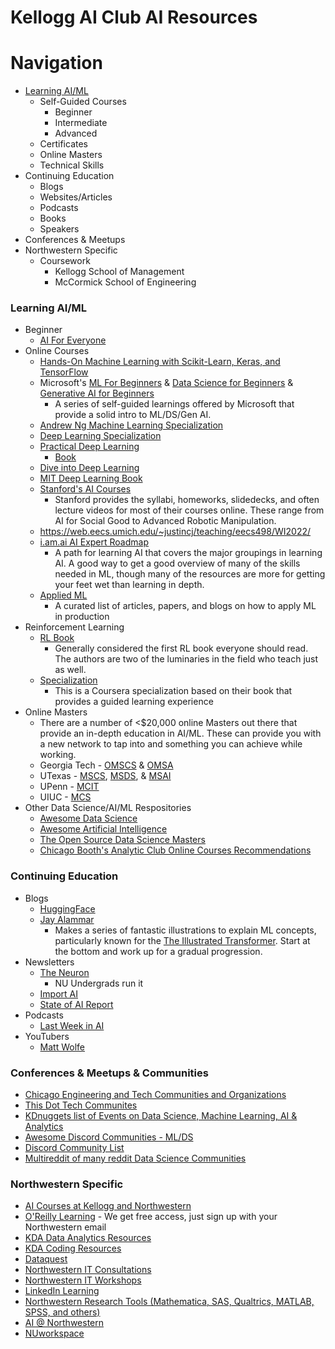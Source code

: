 # Kellogg AI Club AI Resources

# Navigation
- [Learning AI/ML](#Learning-AIML)
  - Self-Guided Courses
    - Beginner
    - Intermediate
    - Advanced
  - Certificates
  - Online Masters
  - Technical Skills
- Continuing Education
  - Blogs
  - Websites/Articles
  - Podcasts
  - Books
  - Speakers
- Conferences & Meetups
- Northwestern Specific
  - Coursework
    - Kellogg School of Management
    - McCormick School of Engineering

### Learning AI/ML
  - Beginner
    - [AI For Everyone](https://www.deeplearning.ai/courses/ai-for-everyone/)
  - Online Courses
    - [Hands-On Machine Learning with Scikit-Learn, Keras, and TensorFlow](https://www.oreilly.com/library/view/hands-on-machine-learning/9781492032632/)
    - Microsoft's [ML For Beginners](https://github.com/microsoft/ML-For-Beginners) & [Data Science for Beginners](https://github.com/microsoft/Data-Science-For-Beginners) & [Generative AI for Beginners](https://github.com/microsoft/generative-ai-for-beginners/)
      - A series of self-guided learnings offered by Microsoft that provide a solid intro to ML/DS/Gen AI.
    - [Andrew Ng Machine Learning Specialization](https://www.deeplearning.ai/courses/machine-learning-specialization/)
    - [Deep Learning Specialization](https://www.deeplearning.ai/courses/deep-learning-specialization/)
    - [Practical Deep Learning](https://course.fast.ai/)
      - [Book](https://www.oreilly.com/library/view/deep-learning-for/9781492045519/)
    - [Dive into Deep Learning](https://d2l.ai/)
    - [MIT Deep Learning Book](https://github.com/janishar/mit-deep-learning-book-pdf)
    - [Stanford's AI Courses](https://ai.stanford.edu/courses/)
      - Stanford provides the syllabi, homeworks, slidedecks, and often lecture videos for most of their courses online. These range from AI for Social Good to Advanced Robotic Manipulation.
    - https://web.eecs.umich.edu/~justincj/teaching/eecs498/WI2022/
    - [i.am.ai AI Expert Roadmap](https://i.am.ai/roadmap)
      - A path for learning AI that covers the major groupings in learning AI. A good way to get a good overview of many of the skills needed in ML, though many of the resources are more for getting your feet wet than learning in depth.
    - [Applied ML](https://github.com/eugeneyan/applied-ml)
      - A curated list of articles, papers, and blogs on how to apply ML in production
  - Reinforcement Learning
    - [RL Book](https://incompleteideas.net/book/the-book-2nd.html)
      - Generally considered the first RL book everyone should read. The authors are two of the luminaries in the field who teach just as well.
    - [Specialization](https://www.coursera.org/specializations/reinforcement-learning)
      - This is a Coursera specialization based on their book that provides a guided learning experience
  - Online Masters
    - There are a number of <$20,000 online Masters out there that provide an in-depth education in AI/ML. These can provide you with a new network to tap into and something you can achieve while working.
    - Georgia Tech - [OMSCS](https://omscs.gatech.edu/) & [OMSA](https://pe.gatech.edu/degrees/analytics)
    - UTexas - [MSCS](https://cdso.utexas.edu/mscs), [MSDS](https://cdso.utexas.edu/msds), & [MSAI](https://cdso.utexas.edu/msai)
    - UPenn - [MCIT](https://online.seas.upenn.edu/degrees/mcit-online/)
    - UIUC - [MCS](https://www.coursera.org/degrees/master-of-computer-science-illinois)
  - Other Data Science/AI/ML Respositories
    - [Awesome Data Science](https://github.com/academic/awesome-datascience)
    - [Awesome Artificial Intelligence](https://github.com/owainlewis/awesome-artificial-intelligence)
    - [The Open Source Data Science Masters](http://datasciencemasters.org/)
    - [Chicago Booth's Analytic Club Online Courses Recommendations](https://github.com/ChicagoBoothAnalytics/site/wiki/Online-Courses)

### Continuing Education
- Blogs
  - [HuggingFace](https://huggingface.co/blog)
  - [Jay Alammar](https://jalammar.github.io/)
    - Makes a series of fantastic illustrations to explain ML concepts, particularly known for the [The Illustrated Transformer](https://jalammar.github.io/illustrated-transformer/). Start at the bottom and work up for a gradual progression.
- Newsletters
  - [The Neuron](https://www.theneurondaily.com/)
    - NU Undergrads run it
  - [Import AI](https://importai.substack.com/)
  - [State of AI Report](https://stateofai.substack.com/)
- Podcasts
  - [Last Week in AI](https://lastweekin.ai/)
- YouTubers
  - [Matt Wolfe](https://www.youtube.com/@mreflow)

### Conferences & Meetups & Communities
 - [Chicago Engineering and Tech Communities and Organizations](https://github.com/driscoll42/chicago-engineering-and-tech-communities)
 - [This Dot Tech Communites](https://github.com/thisdot/tech-community-slacks)
 - [KDnuggets list of Events on Data Science, Machine Learning, AI & Analytics](https://www.kdnuggets.com/meetings/index.html)
 - [Awesome Discord Communities - ML/DS](https://github.com/mhxion/awesome-discord-communities?tab=readme-ov-file#machine-learning)
 - [Discord Community List](https://www.makeuseof.com/top-discord-servers-data-scientists/)
 - [Multireddit of many reddit Data Science Communities](https://old.reddit.com/r/AIAssisted+ArtificialInteligence+AskStatistics+Bard+BigDataJobs+BusinessIntelligence+ChatGPT+ChatGPTCoding+ChatGPTPro+ChatGPTPromptGenius+ChatGPT_Gemini+DataScienceJobs+Database+DatabaseHelp+DeepLearningPapers+GPT3+GoogleColab+GoogleDataStudio+GoogleOptimize+LanguageTechnology+MLQuestions+MLjobs+MachineLearning+MediaSynthesis+OpenAI+SEO+SQL+StableDiffusion+agi+aiArt+aipromptprogramming+analytics+analyzit+artificial+bigdata+bioinformatics+chatgpt_promptDesign+computervision+dalle2+dataengineering+dataisbeautiful+datalake+datascience+datasets+deeplearning+excel+genetic_algorithms+kaggle+learnaitogether+learndatascience+learnmachinelearning+machinelearningnews+marketing+midjourney+mlclass+mlops+mlpapers+mlscaling+neuralnetworks+opencv+opendata+opendirectories+pystats+pytorch+recommendersystems+reinforcementlearning+rstats+scikit_learn+sdforall+semanticweb+singularity+statistics+tableau+tensorflow/)

### Northwestern Specific
 - [AI Courses at Kellogg and Northwestern](https://nuwildcat.sharepoint.com/:x:/r/sites/KSM-K_AI_L/_layouts/15/Doc.aspx?sourcedoc=%7B3F48A845-3373-4DEF-9DFB-4781C2CBD607%7D&file=Analytics+and+AI+classes+-+2023+school+year.xlsx&action=default&mobileredirect=true)
 - [O'Reilly Learning](https://learning.oreilly.com/) - We get free access, just sign up with your Northwestern email
 - [KDA Data Analytics Resources](https://kelloggkda.github.io/KelloggKDA/resources.html)
 - [KDA Coding Resources](https://docs.google.com/document/d/1aiXqypz4PEqWs9pvfAYodj6lO29_6sQwJZtEdX-whaI/edit)
 - [Dataquest](https://www.it.northwestern.edu/departments/it-services-support/research/data-science/dataquest-online-courses.html)
 - [Northwestern IT Consultations](https://www.it.northwestern.edu/departments/it-services-support/research/data-science/project-support.html)
 - [Northwestern IT Workshops](https://www.it.northwestern.edu/departments/it-services-support/research/research-events.html)
 - [LinkedIn Learning](https://hr.northwestern.edu/talent-development/development/online-learning/lynda.com.html)
 - [Northwestern Research Tools (Mathematica, SAS, Qualtrics, MATLAB, SPSS, and others)](https://services.northwestern.edu/TDClient/30/Portal/Requests/ServiceCatalog?CategoryID=83)
 - [AI @ Northwestern](https://ai.northwestern.edu/index.html)
 - [NUworkspace](https://services.northwestern.edu/TDClient/30/Portal/Requests/ServiceDet?ID=97)
